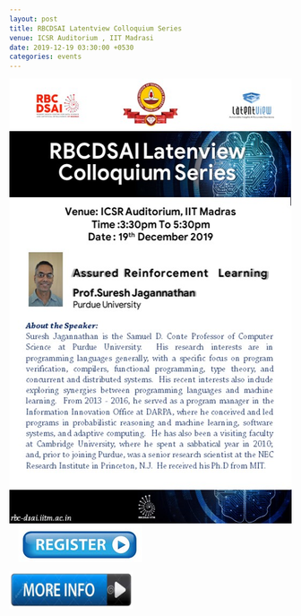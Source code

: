 ```yaml
---
layout: post
title: RBCDSAI Latentview Colloquium Series
venue: ICSR Auditorium , IIT Madrasi
date: 2019-12-19 03:30:00 +0530
categories: events
---
```


<a href="https://www.cs.purdue.edu/people/faculty/suresh"><img src="/images/Slide.JPG" style="width:529px;height:794px;"></a>              &nbsp;  &nbsp;   <a href="https://docs.google.com/forms/d/e/1FAIpQLSfLTbuw2_eKw08UJmyTAmHz7Dwa-AalphU7rmDSU0DwBxtpPg/viewform?vc=0&c=0&w=1"><img src="/images/here.png" style="width:221px;height:66px;"></a>

<a href="/images/Abstract.pdf"><img src="/images/MI-01.png" style="width:221px;height:66px;"></a>




      
